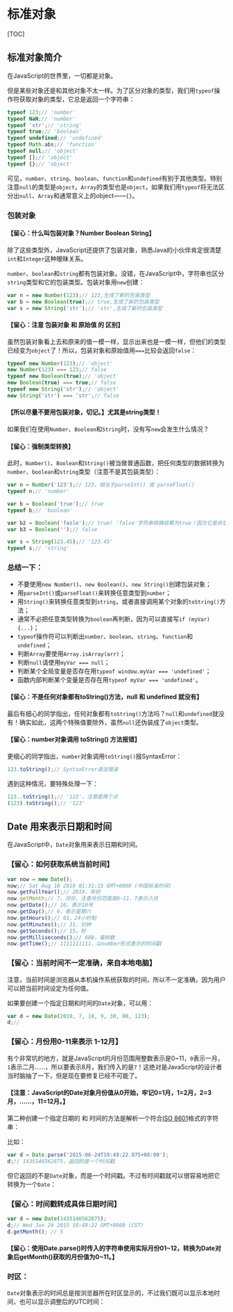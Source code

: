 # 标准对象

[TOC]

## 标准对象简介

在JavaScript的世界里，一切都是对象。

但是某些对象还是和其他对象不太一样。为了区分对象的类型，我们用`typeof`操作符获取对象的类型，它总是返回一个字符串：

~~~javascript
typeof 123;// 'number'
typeof NaN;// 'number'
typeof 'str';// 'string'
typeof true;// 'boolean'
typeof undefined;// 'undefined'
typeof Math.abs;// 'function'
typeof null;// 'object'
typeof [];// 'object'
typeof {};// 'object'
~~~

可见，`number`、`string`、`boolean`、`function`和`undefined`有别于其他类型。特别注意`null`的类型是`object`，`Array`的类型也是`object`，如果我们用`typeof`将无法区分出`null`、`Array`和通常意义上的object——`{}`。

### 包装对象

#### 【留心：什么叫包装对象？Number Boolean String】

除了这些类型外，JavaScript还提供了包装对象，熟悉Java的小伙伴肯定很清楚`int`和`Integer`这种暧昧关系。

`number`、`boolean`和`string`都有包装对象。没错，在JavaScript中，字符串也区分`string`类型和它的包装类型。包装对象用`new`创建：

~~~javascript
var n = new Number(123);// 123,生成了新的包装类型
var b = new Boolean(true);// true,生成了新的包装类型
var s = new String('str');// 'str',生成了新的包装类型
~~~

#### 【留心：注意 包装对象 和 原始值 的 区别】

虽然包装对象看上去和原来的值一模一样，显示出来也是一模一样，但他们的类型已经变为`object`了！所以，包装对象和原始值用`===`比较会返回`false`：

~~~javascript
typeof new Number(123);// 'object'
new Number(123) === 123;// false
typeof new Boolean(true);// 'object'
new Boolean(true) === true;// false
typeof new String('str');// 'object'
new String('str') === 'str';// false
~~~

#### 【所以尽量不要用包装对象，切记。】尤其是string类型！

如果我们在使用`Number`、`Boolean`和`String`时，没有写`new`会发生什么情况？

#### 【留心：强制类型转换】

此时，`Number()`、`Boolean`和`String()`被当做普通函数，把任何类型的数据转换为`number`、`boolean`和`string`类型（注意不是其包装类型）：

~~~javascript
var n = Number('123');// 123，相当于parseInt() 或 parseFloat()
typeof n;// 'number'

var b = Boolean('true');// true
typeof b;// 'boolean'

var b2 = Boolean('fasle');// true! 'false'字符串转换结果为true！因为它是非空字符串！
var b3 = Boolean('');// false

var s = String(123.45);// '123.45'
typeof s;// 'string'
~~~

### 总结一下：

- 不要使用`new Number()`、`new Boolean()`、`new String()`创建包装对象；
- 用`parseInt()`或`parseFloat()`来转换任意类型到`number`；
- 用`String()`来转换任意类型到`string`，或者直接调用某个对象的`toString()`方法；
- 通常不必把任意类型转换为`boolean`再判断，因为可以直接写`if (myVar) {...}`；
- `typeof`操作符可以判断出`number`、`boolean`、`string`、`function`和`undefined`；
- 判断`Array`要使用`Array.isArray(arr)`；
- 判断`null`请使用`myVar === null`；
- 判断某个全局变量是否存在用`typeof window.myVar === 'undefined'`；
- 函数内部判断某个变量是否存在用`typeof myVar === 'undefined'`。

#### 【留心：不是任何对象都有toString()方法，null 和 undefined 就没有】

最后有细心的同学指出，任何对象都有`toString()`方法吗？`null`和`undefined`就没有！确实如此，这两个特殊值要除外，虽然`null`还伪装成了`object`类型。

#### 【留心：number对象调用 toString() 方法报错】

更细心的同学指出，`number`对象调用`toString()`报SyntaxError：

~~~JavaScript
123.toString();// SyntaxError语法错误
~~~

遇到这种情况，要特殊处理一下：

~~~JavaScript
123..toString();// '123'，注意是两个点
(123).toString();// '123'
~~~





## Date 用来表示日期和时间

在JavaScript中，`Date`对象用来表示日期和时间。

### 【留心：如何获取系统当前时间】

~~~javascript
var now = new Date();
now;// Sat Aug 10 2019 01:31:15 GMT+0800 (中国标准时间)
now.getFullYear();// 2019，年份
now.getMonth;// 7，月份，注意月份范围是0~11，7表示八月
now.getDate();// 10，表示10号
now.getDay();// 6，表示星期六
now.getHours();// 01，24小时制
now.getMinutes();// 31，分钟
now.getSeconds();// 15，秒
now.getMilliseconds();// 888，毫秒数
now.getTime();// 1111111111，以number形式表示的时间戳
~~~

### 【留心：当前时间不一定准确，来自本地电脑】

注意，当前时间是浏览器从本机操作系统获取的时间，所以不一定准确，因为用户可以把当前时间设定为任何值。

如果要创建一个指定日期和时间的`Date`对象，可以用：

~~~JavaScript
var d = new Date(2019, 7, 10, 9, 30, 00, 123);
d;//
~~~

### 【留心：月份用0-11来表示 1-12月】

有个非常坑的地方，就是JavaScript的月份范围用整数表示是0~11，`0`表示一月，`1`表示二月……，所以要表示8月，我们传入的是`7`！这绝对是JavaScript的设计者当时脑抽了一下，但是现在要修复已经不可能了。

#### 【注意：JavaScript的Date对象月份值从0开始，牢记0=1月，1=2月，2=3月，……，11=12月。】

第二种创建一个指定日期的 和 时间的方法是解析一个符合[ISO 8601](http://www.w3.org/TR/NOTE-datetime)格式的字符串：

比如：

~~~JavaScript
var d = Date.parse('2015-06-24T19:49:22.875+08:00');
d;// 1435146562875，返回的是一个时间戳
~~~

但它返回的不是`Date`对象，而是一个时间戳。不过有时间戳就可以很容易地把它转换为一个`Date`：

### 【留心：时间戳转成具体日期时间】

~~~javascript
var d = new Date(1435146562875);
d;// Wed Jun 24 2015 19:49:22 GMT+0800 (CST)
d.getMonth(); // 5
~~~

#### 【留心：使用Date.parse()时传入的字符串使用实际月份01~12，转换为Date对象后getMonth()获取的月份值为0~11。】



### 时区：

`Date`对象表示的时间总是按浏览器所在时区显示的，不过我们既可以显示本地时间，也可以显示调整后的UTC时间：